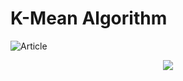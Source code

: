 # K-Mean Algorithm

![Article](https://en.wikipedia.org/wiki/K-means_clustering)

<p align="center">
  <img src="https://user-images.githubusercontent.com/66458303/133466725-e5093a5c-9bfd-4ed0-8123-49f6104fdb1d.png">
 </p>
